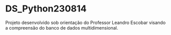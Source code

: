 # DS_Python230814
Projeto desenvolvido sob orientação do Professor Leandro Escobar visando a compreensão do banco de dados multidimensional.
